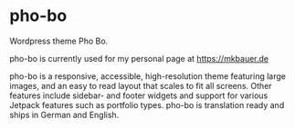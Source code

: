 pho-bo
======

Wordpress theme Pho Bo.

pho-bo is currently used for my personal page at https://mkbauer.de

pho-bo is a responsive, accessible, high-resolution theme featuring large images, 
and an easy to read layout that scales to fit all screens. 
Other features include sidebar- and footer widgets and support for various Jetpack features such as portfolio types. 
pho-bo is translation ready and ships in German and English.
